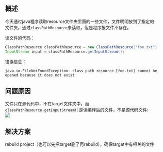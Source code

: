 [//title]:(java-classPathResource-FileNotFoundException解决办法)
[//englishTitle]:(java-classPathResource-FileNotFoundException)
[//category]:(java,problem-solved)
[//tags]:(java,classPathResource,FileNotFoundException)
[//createTime]:(20200226)
[//updateTime]:(20200226)
## 概述
今天通过java程序读取resource文件夹里面的一些文件，文件明明放到了指定的文件夹，通过`classPathResource`来读取，但是程序报文件不存在。  

读文件的代码：  
``` java
ClassPathResource classPathResource = new ClassPathResource("foo.txt");
InputStream input = classPathResource.getInputStream();
```

错误信息：  
``` text
java.io.FileNotFoundException: class path resource [foo.txt] cannot be opened because it does not exist
```

## 问题原因
文件只在源代码中，不在target文件夹中，而`classPathResource.getInputStream()`是读编译后的文件，不是源代码文件:   
![](https://cdn.liushiming.cn/img/20200226161523.png)

## 解决方案
rebuild project（也可以先把target删了再rebuild），确保target中有相关的文件  